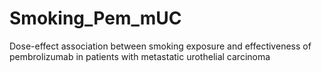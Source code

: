 # Smoking_Pem_mUC
Dose-effect association between smoking exposure and effectiveness of pembrolizumab in patients with metastatic urothelial carcinoma
